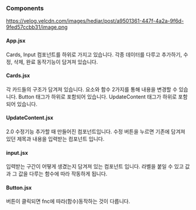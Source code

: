 ### Components
https://velog.velcdn.com/images/hediar/post/a9501361-447f-4a2a-9f6d-9fed57ccbb31/image.png
#### App.jsx

Cards, Input 컴포넌트를 하위로 가지고 있습니다.
각종 데이터를 다루고 추가하기, 수정, 삭제, 완료 동작기능이 담겨져 있습니다.

#### Cards.jsx

각 카드들의 구조가 담겨져 있습니다.
요소와 함수 2가지를 통해 내용을 변경할 수 있습니다.
Button 태그가 하위로 포함되어 있습니다.
UpdateContent 태그가 하위로 포함되어 있습니다.

#### UpdateContent.jsx

2.0 수정기능 추가할 때 만들어진 컴포넌트입니다.
수정 버튼을 누르면 기존에 담겨져 있던 제목과 내용을 입력받는 컴포넌트 입니다.

#### input.jsx

입력받는 구간이 어떻게 생겼는지 담겨져 있는 컴포넌트 입니다.
라벨을 붙일 수 있고 값과 그 값을 다루는 함수에 따라 작동하게 됩니다.

#### Button.jsx

버튼이 클릭되면 fnc에 따라(함수)동작하는 것이 다릅니다.
